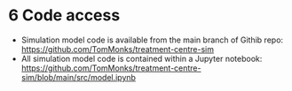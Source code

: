 # 6 Code access

* Simulation model code is available from the main branch of Githib repo: https://github.com/TomMonks/treatment-centre-sim
* All simulation model code is contained within a Jupyter notebook: https://github.com/TomMonks/treatment-centre-sim/blob/main/src/model.ipynb

